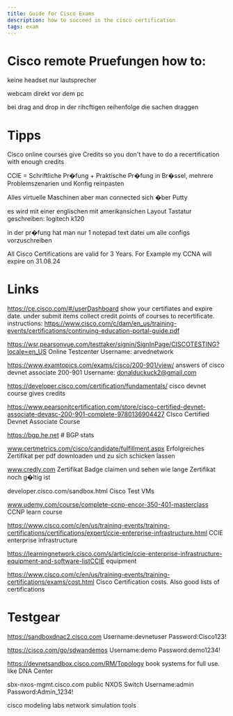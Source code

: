 ```yaml
---
title: Guide for Cisco Exams
description: how to succeed in the cisco certification 
tags: exam
---
```


# Cisco remote Pruefungen how to:

keine headset nur lautsprecher

webcam direkt vor dem pc

bei drag and drop in der rihcftigen reihenfolge die sachen draggen 


# Tipps
Cisco online courses give Credits so you don't have to do a recertification with enough credits

CCIE = Schriftliche Pr�fung + Praktische Pr�fung in Br�ssel, mehrere Problemszenarien und Konfig reinpasten

Alles virtuelle Maschinen aber man connected sich �ber Putty

es wird mit einer englischen mit amerikansichen Layout Tastatur geschreiben: logitech k120

in der pr�fung hat man nur 1 notepad text datei um alle configs vorzuschreiben

All Cisco Certifications are valid for 3 Years. For Example my CCNA will expire on 31.08.24 

# Links

https://ce.cisco.com/#/userDashboard show your certifiates and expire date. under submit items collect credit points of courses to recertificate. instructions: https://www.cisco.com/c/dam/en_us/training-events/certifications/continuing-education-portal-guide.pdf

https://wsr.pearsonvue.com/testtaker/signin/SignInPage/CISCOTESTING?locale=en_US Online Testcenter Username: arvednetwork

https://www.examtopics.com/exams/cisco/200-901/view/ answers of cisco devnet associate 200-901 Username: donalduckuck2@gmail.com

https://developer.cisco.com/certification/fundamentals/ cisco devnet course gives credits

https://www.pearsonitcertification.com/store/cisco-certified-devnet-associate-devasc-200-901-complete-9780136904427 CIsco Certified Devnet Associate Course

https://bgp.he.net  # BGP stats

www.certmetrics.com/cisco/candidate/fulfillment.aspx Erfolgreiches Zertifikat per pdf downloaden und zu sich schicken lassen

www.credly.com Zertifikat Badge claimen und sehen wie lange Zertifikat noch g�ltig ist

developer.cisco.com/sandbox.html Cisco Test VMs

www.udemy.com/course/complete-ccnp-encor-350-401-masterclass CCNP learn course

https://www.cisco.com/c/en/us/training-events/training-certifications/certifications/expert/ccie-enterprise-infrastructure.html CCIE enterprise infrastructure

https://learningnetwork.cisco.com/s/article/ccie-enterprise-infrastructure-equipment-and-software-listCCIE equipment

https://www.cisco.com/c/en/us/training-events/training-certifications/exams/cost.html Cisco Certification costs. Also good lists of certifications


# Testgear

https://sandboxdnac2.cisco.com Username:devnetuser Password:Cisco123!

https://cisco.com/go/sdwandemos Username:demo Password:demo1234!

https://devnetsandbox.cisco.com/RM/Topology book systems for full use. like DNA Center

sbx-nxos-mgmt.cisco.com public NXOS Switch Username:admin Password:Admin_1234!

cisco modeling labs network simulation tools